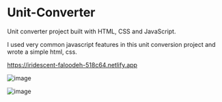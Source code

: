 # Unit-Converter
Unit converter project built with HTML, CSS and JavaScript.

I used very common javascript features in this unit conversion project and wrote a simple html, css.

https://iridescent-faloodeh-518c64.netlify.app

![image](https://user-images.githubusercontent.com/104005289/195409961-4028b1d7-c9b8-4e38-9489-10aad9e37356.png)

![image](https://user-images.githubusercontent.com/104005289/195409983-4f304d43-f152-43f9-b6aa-f08bf1b815e6.png)


